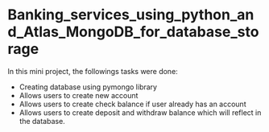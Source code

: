 # Banking_services_using_python_and_Atlas_MongoDB_for_database_storage
In this mini project, the followings tasks were done:
* Creating database using pymongo library
* Allows users to create new account
* Allows users to create check balance if user already has an account
* Allows users to create deposit and withdraw balance which will reflect in the database.


